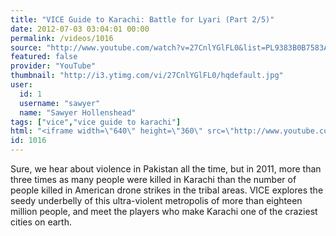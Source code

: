 ```yaml
---
title: "VICE Guide to Karachi: Battle for Lyari (Part 2/5)"
date: 2012-07-03 03:04:01 00:00
permalink: /videos/1016
source: "http://www.youtube.com/watch?v=27CnlYGlFL0&list=PL9383B0B7583A5C66&index=2&feature=plpp_video"
featured: false
provider: "YouTube"
thumbnail: "http://i3.ytimg.com/vi/27CnlYGlFL0/hqdefault.jpg"
user:
  id: 1
  username: "sawyer"
  name: "Sawyer Hollenshead"
tags: ["vice","vice guide to karachi"]
html: "<iframe width=\"640\" height=\"360\" src=\"http://www.youtube.com/embed/27CnlYGlFL0?wmode=transparent&fs=1&feature=oembed\" frameborder=\"0\" allowfullscreen></iframe>"
id: 1016
---
```


Sure, we hear about violence in Pakistan all the time, but in 2011, more than three times as many people were killed in Karachi than the number of people killed in American drone strikes in the tribal areas. VICE explores the seedy underbelly of this ultra-violent metropolis of more than eighteen million people, and meet the players who make Karachi one of the craziest cities on earth.